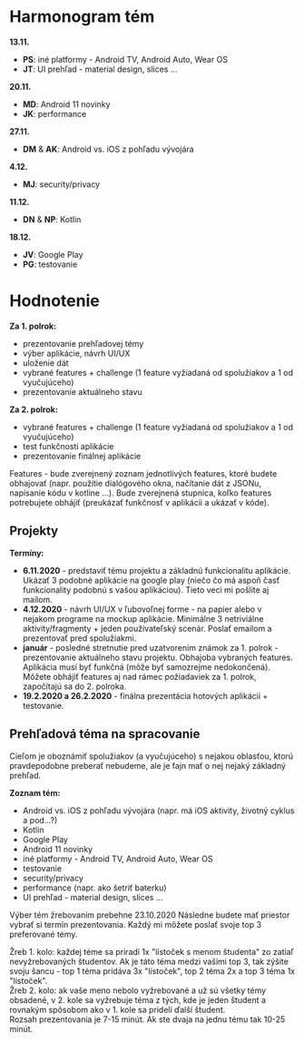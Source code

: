 # Harmonogram tém

**13.11.**
- **PS**: iné platformy - Android TV, Android Auto, Wear OS  
- **JT**: UI prehľad - material design, slices ...

**20.11.**
- **MD**: Android 11 novinky  
- **JK**: performance

**27.11.**
- **DM** & **AK**: Android vs. iOS z pohľadu vývojára

**4.12.**
- **MJ**: security/privacy  

**11.12.**
- **DN** & **NP**: Kotlin

**18.12.**
- **JV**: Google Play 
- **PG**: testovanie  

# Hodnotenie
**Za 1. polrok:**
- prezentovanie prehľadovej témy
- výber aplikácie, návrh UI/UX
- uloženie dát
- vybrané features + challenge (1 feature vyžiadaná od spolužiakov a 1 od vyučujúceho)
- prezentovanie aktuálneho stavu

**Za 2. polrok:**
- vybrané features + challenge (1 feature vyžiadaná od spolužiakov a 1 od vyučujúceho)
- test funkčnosti aplikácie
- prezentovanie finálnej aplikácie

Features - bude zverejnený zoznam jednotlivých features, ktoré budete obhajovať (napr. použitie dialógového okna, načítanie dát z JSONu, napísanie kódu v kotline ...). Bude zverejnená stupnica, koľko features potrebujete obhájiť (preukázať funkčnosť v aplikácii a ukázať v kóde). 

## Projekty
**Termíny:**
- **6.11.2020** - predstaviť tému projektu a základnú funkcionalitu aplikácie. Ukázať 3 podobné aplikácie na google play (niečo čo má aspoň časť funkcionality podobnú s vašou aplikáciou). Tieto veci mi pošlite aj mailom.
- **4.12.2020** - návrh UI/UX v ľubovoľnej forme - na papier alebo v nejakom programe na mockup aplikácie. Minimálne 3 netriviálne aktivity/fragmenty + jeden používateľský scenár. Poslať emailom a prezentovať pred spolužiakmi.
- **január** - posledné stretnutie pred uzatvorením známok za 1. polrok - prezentovanie aktuálneho stavu projektu. Obhajoba vybraných features. Aplikácia musí byť funkčná (môže byť samozrejme nedokončená). Môžete obhájiť features aj nad rámec požiadaviek za 1. polrok, započítajú sa do 2. polroka.
- **19.2.2020 a 26.2.2020** - finálna prezentácia hotových aplikácii + testovanie. 

## Prehľadová téma na spracovanie  
Cieľom je oboznámiť spolužiakov (a vyučujúceho) s nejakou oblasťou, ktorú pravdepodobne preberať nebudeme, ale je fajn mať o nej nejaký základný prehľad.

**Zoznam tém:**

+ Android vs. iOS z pohľadu vývojára (napr. má iOS aktivity, životný cyklus a pod...?)
+ Kotlin  
+ Google Play  
+ Android 11 novinky  
+ iné platformy - Android TV, Android Auto, Wear OS  
+ testovanie  
+ security/privacy  
+ performance (napr. ako šetriť baterku)  
+ UI prehľad - material design, slices ...

Výber tém žrebovaním prebehne 23.10.2020  Následne budete mať priestor vybrať si termín prezentovania.
Každý mi môžete poslať svoje top 3 preferované témy.

Žreb 1. kolo: každej téme sa priradí 1x "lístoček s menom študenta" zo zatiaľ nevyžrebovaných študentov. Ak je táto téma medzi vašimi top 3, tak zýšite svoju šancu - top 1 téma pridáva 3x "lístoček", top 2 téma 2x a top 3 téma 1x "lístoček".  
Žreb 2. kolo: ak vaše meno nebolo vyžrebované a už sú všetky témy obsadené, v 2. kole sa vyžrebuje téma z tých, kde je jeden študent a rovnakým spôsobom ako v 1. kole sa pridelí ďalší študent.  
Rozsah prezentovania je 7-15 minút. Ak ste dvaja na jednu tému tak 10-25 minút.
